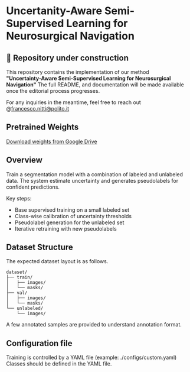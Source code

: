 # Uncertanity-Aware Semi-Supervised Learning for Neurosurgical Navigation

## 🚧 **Repository under construction**
This repository contains the implementation of our method  
**"Uncertainty-Aware Semi-Supervised Learning for Neurosurgical Navigation"**
The full README, and documentation will be made available once the editorial process progresses.

For any inquiries in the meantime, feel free to reach out @francesco.nitti@polito.it

## Pretrained Weights

[Download weights from Google Drive](https://drive.google.com/file/d/1wGZ4kIfj_DF5r-dL7LkxjKWQbPsqTWQT/)

## Overview

Train a segmentation model with a combination of labeled and unlabeled data. The system estimate uncertainty and generates pseudolabels for confident predictions.

Key steps:
- Base supervised training on a small labeled set
- Class-wise calibration of uncertainty thresholds
- Pseudolabel generation for the unlabeled set
- Iterative retraining with new pseudolabels

## Dataset Structure

The expected dataset layout is as follows. 

```
dataset/
├── train/
│   ├── images/
│   └── masks/
├── val/
│   ├── images/
│   └── masks/
└── unlabeled/
    └── images/
```
A few annotated samples are provided to understand annotation format.


## Configuration file

Training is controlled by a YAML file (example: ./configs/custom.yaml)
Classes should be defined in the YAML file.
